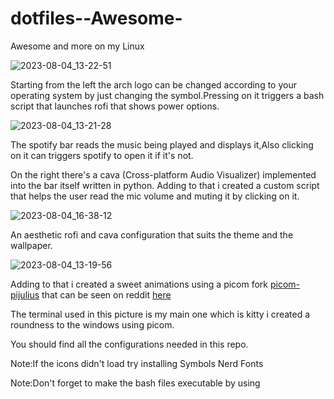 # dotfiles--Awesome-
Awesome and more on my Linux

![2023-08-04_13-22-51](https://github.com/husseinhareb/dotfiles--Awesome-/assets/88323940/b4c9ad51-50a4-48bd-9d38-68f132e8ea65)

Starting from the left the arch logo can be changed according to your operating system by just changing the symbol.Pressing on it triggers a bash script that launches rofi that shows power options.

![2023-08-04_13-21-28](https://github.com/husseinhareb/dotfiles--Awesome-/assets/88323940/61a3a116-e3c6-4ebf-bd20-12da5f69b41a)

The spotify bar reads the music being played and displays it,Also clicking on it can triggers spotify to open it if it's not.

On the right there's a cava (Cross-platform Audio Visualizer) implemented into the bar itself written in python. Adding to that i created a custom script that helps the user read the mic volume and muting it by clicking on it.

![2023-08-04_16-38-12](https://github.com/husseinhareb/dotfiles--Awesome-/assets/88323940/e2f4d879-d2cd-4253-8b5e-590fae4aed2c)

An aesthetic rofi and cava configuration that suits the theme and the wallpaper.

![2023-08-04_13-19-56](https://github.com/husseinhareb/dotfiles--Awesome-/assets/88323940/47ee972e-d128-4e69-a40b-9e5e9f349b26)

Adding to that i created a sweet animations using a picom fork [picom-pijulius](https://github.com/pijulius/picom) that can be seen on reddit [here](https://www.reddit.com/r/unixporn/comments/15hxhdo/awesome_my_first_awesomewm_rice/?utm_source=share&utm_medium=web2x&context=3)

The terminal used in this picture is my main one which is kitty i created a roundness to the windows using picom.

You should find all the configurations needed in this repo.

Note:If the icons didn't load try installing Symbols Nerd Fonts

Note:Don't forget to make the bash files executable by using
